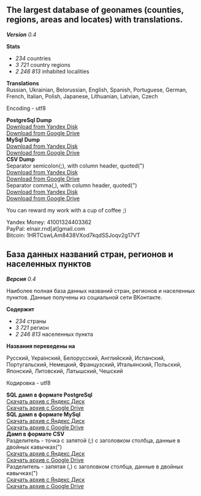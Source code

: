 ## The largest database of geonames (counties, regions, areas and locates) with translations.<br>
_**Version**_  _0.4_


**Stats**<br>
- _234_ countries
- _3 721_ country regions
- _2 246 813_ inhabited localities

**Translations**<br>
Russian, Ukrainian, Belorussian, English, Spanish,
Portuguese, German, French, Italian, Polish,
Japanese, Lithuanian, Latvian, Czech

Encoding - utf8

**PostgreSql Dump**<br>
[Download from Yandex Disk](http://yadi.sk/d/aFMcwRxzE6aLg)<br>
[Download from Google Drive](https://drive.google.com/file/d/0BwgW554ipNgbTUhCX0FDTXVTM3M)<br>
**MySql Dump**<br>
[Download from Yandex Disk](http://yadi.sk/d/gHOIxqGkE6aKj)<br>
[Download from Google Drive](https://drive.google.com/file/d/0BwgW554ipNgbOUV5TnJnU3p5bWc)<br>
**CSV Dump**<br>
Separator semicolon(;), with column header, quoted(")<br>
[Download from Yandex Disk](http://yadi.sk/d/m3YunVqbE6aLJ)<br>
[Download from Google Drive](https://drive.google.com/file/d/0BwgW554ipNgbOENzZmxxQ09iYms)<br>
Separator comma(,), with column header, quoted(")<br>
[Download from Yandex Disk](http://yadi.sk/d/Sxs2sym9E6aKR)<br>
[Download from Google Drive](https://drive.google.com/file/d/0BwgW554ipNgbZ24zZmFOR1dNTzQ)<br>

You can reward my work with a cup of coffee ;)

  Yandex Money: 41001324403362                   
  PayPal: elnair.rnd[at]gmail.com                  
  Bitcoin: 1HRTCswLAm8438VXod7kqdSSJoqv2g17VT



## База данных названий стран, регионов и населенных пунктов

_**Версия**_  _0.4_

Наиболее полная база данных названий стран, регионов и населенных пунктов. Данные получены из социальной сети ВКонтакте.

**Содержит**
- _234_ страны
- _3 721_ регион
- _2 246 813_ населенных пункта

**Названия переведены на**

Русский, Украiнский, Белорусский, Английский, Испанский,
Португальский, Немецкий, Французский, Итальянский, Польский,
Японский, Литовский, Латышский, Чешский

Кодировка - utf8

**SQL дамп в формате PostgreSql**<br>
[Скачать архив с Яндекс Диск](http://yadi.sk/d/aFMcwRxzE6aLg)<br>
[Скачать архив с Google Drive](https://drive.google.com/file/d/0BwgW554ipNgbTUhCX0FDTXVTM3M)<br>
**SQL дамп в формате MySql**<br>
[Скачать архив с Яндекс Диск](http://yadi.sk/d/gHOIxqGkE6aKj)<br>
[Скачать архив с Google Drive](https://drive.google.com/file/d/0BwgW554ipNgbOUV5TnJnU3p5bWc)<br>
**Дамп в формате CSV**<br>
Разделитель - точка с запятой (;) с заголовком столбца, данные в двойных кавычках(")<br>
[Скачать архив с Яндекс Диск](http://yadi.sk/d/m3YunVqbE6aLJ)<br>
[Скачать архив с Google Drive](https://drive.google.com/file/d/0BwgW554ipNgbOENzZmxxQ09iYms)<br>
Разделитель - запятая (,) с заголовком столбца, данные в двойных кавычках(")<br>
[Скачать архив с Яндекс Диск](http://yadi.sk/d/Sxs2sym9E6aKR)<br>
[Скачать архив с Google Drive](https://drive.google.com/file/d/0BwgW554ipNgbZ24zZmFOR1dNTzQ)<br>


  

